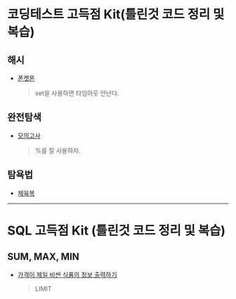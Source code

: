 # 코딩테스트 고득점 Kit(틀린것 코드 정리 및 복습)
## 해시
* [폰켓몬](https://school.programmers.co.kr/learn/courses/30/lessons/1845)
  > set을 사용하면 타임아웃 안난다.
## 완전탐색
* [모의고사](https://school.programmers.co.kr/learn/courses/30/lessons/42840)
  > %를 잘 사용하자.
## 탐욕법
* [체육복](https://school.programmers.co.kr/learn/courses/30/lessons/42862#)
---
# SQL 고득점 Kit (틀린것 코드 정리 및 복습)
## SUM, MAX, MIN
* [가격이 제일 비싼 식품의 정보 출력하기](https://school.programmers.co.kr/learn/courses/30/lessons/131115#qna)
  > LIMIT

